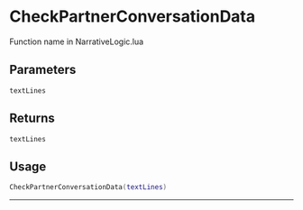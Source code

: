 # CheckPartnerConversationData
Function name in NarrativeLogic.lua
## Parameters
`textLines`
## Returns
`textLines`
## Usage
```lua
CheckPartnerConversationData(textLines)
```
---
